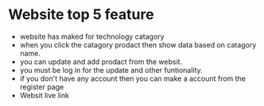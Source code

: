 # Website top 5 feature


- website has maked for technology catagory
- when you click the catagory prodact then show data based on catagory name.
- you can update and add prodact from the websit.
- you must be log in for the update and other funtionality.
- if you don't have any account then you can make a account from the register page
- Websit live link 